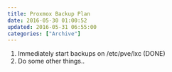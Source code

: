 ```yaml
---
title: Proxmox Backup Plan
date: 2016-05-30 01:00:52
updated: 2016-05-31 06:55:00
categories: ["Archive"]
---
```


1. Immediately start backups on /etc/pve/lxc (DONE)
2. Do some other things..